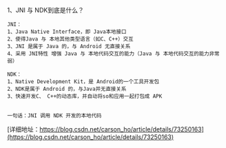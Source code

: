 1、JNI 与 NDK到底是什么？
```
JNI：
1、Java Native Interface，即 Java本地接口
2、使得Java 与 本地其他类型语言（如C、C++）交互
3、JNI 是属于 Java 的，与 Android 无直接关系
4、采用 JNI特性 增强 Java 与 本地代码交互的能力（Java 与 本地代码交互的能力非常弱）

NDK：
1、Native Development Kit，是 Android的一个工具开发包
2、NDK是属于 Android 的，与Java并无直接关系
3、快速开发C、 C++的动态库，并自动将so和应用一起打包成 APK


一句话：JNI 调用 NDK 开发的本地代码
```
[详细地址：https://blog.csdn.net/carson_ho/article/details/73250163](https://blog.csdn.net/carson_ho/article/details/73250163)